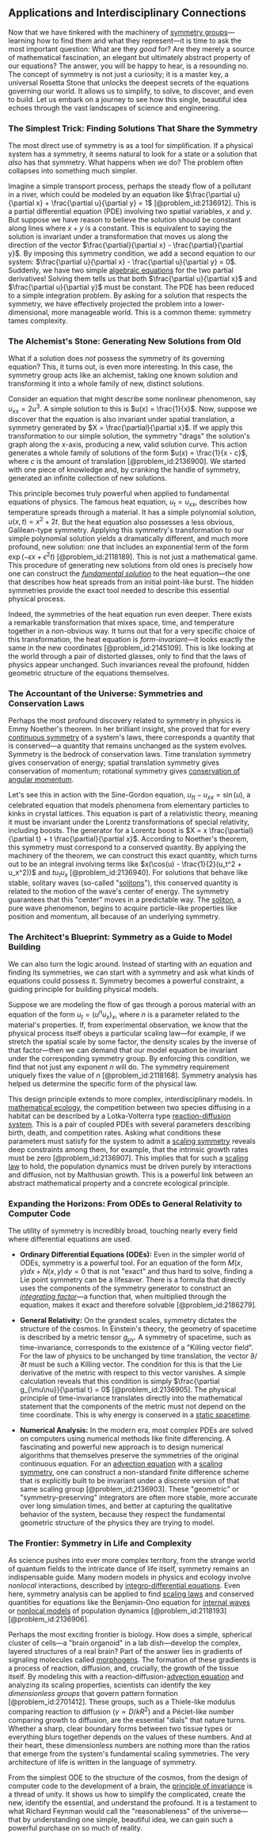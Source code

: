 ## Applications and Interdisciplinary Connections

Now that we have tinkered with the machinery of [symmetry groups](@article_id:145589)—learning how to find them and what they represent—it is time to ask the most important question: What are they *good* for? Are they merely a source of mathematical fascination, an elegant but ultimately abstract property of our equations? The answer, you will be happy to hear, is a resounding no. The concept of symmetry is not just a curiosity; it is a master key, a universal Rosetta Stone that unlocks the deepest secrets of the equations governing our world. It allows us to simplify, to solve, to discover, and even to build. Let us embark on a journey to see how this single, beautiful idea echoes through the vast landscapes of science and engineering.

### The Simplest Trick: Finding Solutions That Share the Symmetry

The most direct use of symmetry is as a tool for simplification. If a physical system has a symmetry, it seems natural to look for a state or a solution that *also* has that symmetry. What happens when we do? The problem often collapses into something much simpler.

Imagine a simple transport process, perhaps the steady flow of a pollutant in a river, which could be modeled by an equation like $\frac{\partial u}{\partial x} + \frac{\partial u}{\partial y} = 1$ [@problem_id:2136912]. This is a partial differential equation (PDE) involving two spatial variables, $x$ and $y$. But suppose we have reason to believe the solution should be constant along lines where $x+y$ is a constant. This is equivalent to saying the solution is invariant under a transformation that moves us along the direction of the vector $\frac{\partial}{\partial x} - \frac{\partial}{\partial y}$. By imposing this symmetry condition, we add a second equation to our system: $\frac{\partial u}{\partial x} - \frac{\partial u}{\partial y} = 0$. Suddenly, we have two simple [algebraic equations](@article_id:272171) for the two partial derivatives! Solving them tells us that both $\frac{\partial u}{\partial x}$ and $\frac{\partial u}{\partial y}$ must be constant. The PDE has been reduced to a simple integration problem. By asking for a solution that respects the symmetry, we have effectively projected the problem into a lower-dimensional, more manageable world. This is a common theme: symmetry tames complexity.

### The Alchemist's Stone: Generating New Solutions from Old

What if a solution does *not* possess the symmetry of its governing equation? This, it turns out, is even more interesting. In this case, the symmetry group acts like an alchemist, taking one known solution and transforming it into a whole family of new, distinct solutions.

Consider an equation that might describe some nonlinear phenomenon, say $u_{xx} = 2u^3$. A simple solution to this is $u(x) = \frac{1}{x}$. Now, suppose we discover that the equation is also invariant under spatial translation, a symmetry generated by $X = \frac{\partial}{\partial x}$. If we apply this transformation to our simple solution, the symmetry "drags" the solution's graph along the x-axis, producing a new, valid solution curve. This action generates a whole family of solutions of the form $u(x) = \frac{1}{x - c}$, where $c$ is the amount of translation [@problem_id:2136900]. We started with one piece of knowledge and, by cranking the handle of symmetry, generated an infinite collection of new solutions.

This principle becomes truly powerful when applied to fundamental equations of physics. The famous heat equation, $u_t = u_{xx}$, describes how temperature spreads through a material. It has a simple polynomial solution, $u(x,t) = x^2 + 2t$. But the heat equation also possesses a less obvious, Galilean-type symmetry. Applying this symmetry's transformation to our simple polynomial solution yields a dramatically different, and much more profound, new solution: one that includes an exponential term of the form $\exp(- \epsilon x + \epsilon^2 t)$ [@problem_id:2118189]. This is not just a mathematical game. This procedure of generating new solutions from old ones is precisely how one can construct the *[fundamental solution](@article_id:175422)* to the heat equation—the one that describes how heat spreads from an initial point-like burst. The hidden symmetries provide the exact tool needed to describe this essential physical process.

Indeed, the symmetries of the heat equation run even deeper. There exists a remarkable transformation that mixes space, time, and temperature together in a non-obvious way. It turns out that for a very specific choice of this transformation, the heat equation is *form-invariant*—it looks exactly the same in the new coordinates [@problem_id:2145109]. This is like looking at the world through a pair of distorted glasses, only to find that the laws of physics appear unchanged. Such invariances reveal the profound, hidden geometric structure of the equations themselves.

### The Accountant of the Universe: Symmetries and Conservation Laws

Perhaps the most profound discovery related to symmetry in physics is Emmy Noether's theorem. In her brilliant insight, she proved that for every [continuous symmetry](@article_id:136763) of a system's laws, there corresponds a quantity that is conserved—a quantity that remains unchanged as the system evolves. Symmetry is the bedrock of conservation laws. Time translation symmetry gives conservation of energy; spatial translation symmetry gives conservation of momentum; rotational symmetry gives [conservation of angular momentum](@article_id:152582).

Let's see this in action with the Sine-Gordon equation, $u_{tt} - u_{xx} = \sin(u)$, a celebrated equation that models phenomena from elementary particles to kinks in crystal lattices. This equation is part of a relativistic theory, meaning it must be invariant under the Lorentz transformations of special relativity, including boosts. The generator for a Lorentz boost is $X = x \frac{\partial}{\partial t} + t \frac{\partial}{\partial x}$. According to Noether's theorem, this symmetry must correspond to a conserved quantity. By applying the machinery of the theorem, we can construct this exact quantity, which turns out to be an integral involving terms like $x(\cos(u) - \frac{1}{2}(u_t^2 + u_x^2))$ and $t u_t u_x$ [@problem_id:2136940]. For solutions that behave like stable, solitary waves (so-called "[solitons](@article_id:145162)"), this conserved quantity is related to the motion of the wave's center of energy. The symmetry guarantees that this "center" moves in a predictable way. The [soliton](@article_id:139786), a pure wave phenomenon, begins to acquire particle-like properties like position and momentum, all because of an underlying symmetry.

### The Architect's Blueprint: Symmetry as a Guide to Model Building

We can also turn the logic around. Instead of starting with an equation and finding its symmetries, we can start with a symmetry and ask what kinds of equations could possess it. Symmetry becomes a powerful constraint, a guiding principle for building physical models.

Suppose we are modeling the flow of gas through a porous material with an equation of the form $u_t = (u^n u_x)_x$, where $n$ is a parameter related to the material's properties. If, from experimental observation, we know that the physical process itself obeys a particular scaling law—for example, if we stretch the spatial scale by some factor, the density scales by the inverse of that factor—then we can demand that our model equation be invariant under the corresponding symmetry group. By enforcing this condition, we find that not just any exponent $n$ will do. The symmetry requirement uniquely fixes the value of $n$ [@problem_id:2118168]. Symmetry analysis has helped us determine the specific form of the physical law.

This design principle extends to more complex, interdisciplinary models. In [mathematical ecology](@article_id:265165), the competition between two species diffusing in a habitat can be described by a Lotka-Volterra type [reaction-diffusion system](@article_id:155480). This is a pair of coupled PDEs with several parameters describing birth, death, and competition rates. Asking what conditions these parameters must satisfy for the system to admit a [scaling symmetry](@article_id:161526) reveals deep constraints among them, for example, that the intrinsic growth rates must be zero [@problem_id:2136907]. This implies that for such a [scaling law](@article_id:265692) to hold, the population dynamics must be driven purely by interactions and diffusion, not by Malthusian growth. This is a powerful link between an abstract mathematical property and a concrete ecological principle.

### Expanding the Horizons: From ODEs to General Relativity to Computer Code

The utility of symmetry is incredibly broad, touching nearly every field where differential equations are used.

*   **Ordinary Differential Equations (ODEs):** Even in the simpler world of ODEs, symmetry is a powerful tool. For an equation of the form $M(x,y)dx + N(x,y)dy = 0$ that is not "exact" and thus hard to solve, finding a Lie point symmetry can be a lifesaver. There is a formula that directly uses the components of the symmetry generator to construct an *[integrating factor](@article_id:272660)*—a function that, when multiplied through the equation, makes it exact and therefore solvable [@problem_id:2186279].

*   **General Relativity:** On the grandest scales, symmetry dictates the structure of the cosmos. In Einstein's theory, the geometry of spacetime is described by a metric tensor $g_{\mu\nu}$. A symmetry of spacetime, such as time-invariance, corresponds to the existence of a "Killing vector field". For the law of physics to be unchanged by time translation, the vector $\partial/\partial t$ must be such a Killing vector. The condition for this is that the Lie derivative of the metric with respect to this vector vanishes. A simple calculation reveals that this condition is simply $\frac{\partial g_{\mu\nu}}{\partial t} = 0$ [@problem_id:2136905]. The physical principle of time-invariance translates directly into the mathematical statement that the components of the metric must not depend on the time coordinate. This is why energy is conserved in a [static spacetime](@article_id:184226).

*   **Numerical Analysis:** In the modern era, most complex PDEs are solved on computers using numerical methods like finite differencing. A fascinating and powerful new approach is to design numerical algorithms that themselves preserve the symmetries of the original continuous equation. For an [advection equation](@article_id:144375) with a [scaling symmetry](@article_id:161526), one can construct a non-standard finite difference scheme that is explicitly built to be invariant under a discrete version of that same scaling group [@problem_id:2136903]. These "geometric" or "symmetry-preserving" integrators are often more stable, more accurate over long simulation times, and better at capturing the qualitative behavior of the system, because they respect the fundamental geometric structure of the physics they are trying to model.

### The Frontier: Symmetry in Life and Complexity

As science pushes into ever more complex territory, from the strange world of quantum fields to the intricate dance of life itself, symmetry remains an indispensable guide. Many modern models in physics and ecology involve *nonlocal* interactions, described by [integro-differential equations](@article_id:164556). Even here, symmetry analysis can be applied to find [scaling laws](@article_id:139453) and conserved quantities for equations like the Benjamin-Ono equation for [internal waves](@article_id:260554) or [nonlocal models](@article_id:174821) of population dynamics [@problem_id:2118193] [@problem_id:2136906].

Perhaps the most exciting frontier is biology. How does a simple, spherical cluster of cells—a "brain organoid" in a lab dish—develop the complex, layered structures of a real brain? Part of the answer lies in gradients of signaling molecules called [morphogens](@article_id:148619). The formation of these gradients is a process of reaction, diffusion, and, crucially, the growth of the tissue itself. By modeling this with a reaction-diffusion-[advection equation](@article_id:144375) and analyzing its scaling properties, scientists can identify the key *dimensionless groups* that govern pattern formation [@problem_id:2701412]. These groups, such as a Thiele-like modulus comparing reaction to diffusion ($\gamma \propto D/kR^2$) and a Péclet-like number comparing growth to diffusion, are the essential "dials" that nature turns. Whether a sharp, clear boundary forms between two tissue types or everything blurs together depends on the values of these numbers. And at their heart, these dimensionless numbers are nothing more than the ratios that emerge from the system's fundamental scaling symmetries. The very architecture of life is written in the language of symmetry.

From the simplest ODE to the structure of the cosmos, from the design of computer code to the development of a brain, the [principle of invariance](@article_id:198911) is a thread of unity. It shows us how to simplify the complicated, create the new, identify the essential, and understand the profound. It is a testament to what Richard Feynman would call the "reasonableness" of the universe—that by understanding one simple, beautiful idea, we can gain such a powerful purchase on so much of reality.